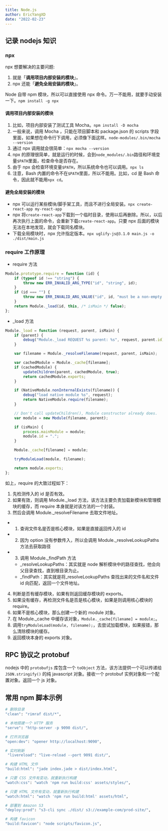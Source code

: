```yaml
---
title: Node.js
author: EricYangXD
date: "2022-02-23"
---
```


## 记录 nodejs 知识

### npx

npx 想要解决的主要问题:

1.  就是「**调用项目内部安装的模块**」。
2.  npx 还能「**避免全局安装的模块**」。

Node 自带 npm 模块，所以可以直接使用 npx 命令。万一不能用，就要手动安装一下。`npm install -g npx`

#### 调用项目内部安装的模块

1. 比如，项目内部安装了测试工具 Mocha。`npm install -D mocha`
2. 一般来说，调用 Mocha ，只能在项目脚本和 package.json 的 scripts 字段里面，如果想在命令行下调用，必须像下面这样。`node-modules/.bin/mocha --version`
3. 通过 npx 调用就会很简单：`npx mocha --version`
4. npx 的原理很简单，就是运行的时候，会到`node_modules/.bin`路径和环境变量`$PATH`里面，检查命令是否存在。
5. 由于 npx 会检查环境变量`$PATH`，所以系统命令也可以调用。`npx ls`
6. 注意，Bash 内置的命令不在`$PATH`里面，所以不能用。比如，cd 是 Bash 命令，因此就不能用`npx cd`。

#### 避免全局安装的模块

- npx 可以运行某些模块/脚手架工具，而且不进行全局安装。`npx create-react-app my-react-app`
- npx 将`create-react-app`下载到一个临时目录，使用以后再删除。所以，以后再次执行上面的命令，会重新下载`create-react-app`。只要 npx 后面的模块无法在本地发现，就会下载同名模块。
- 下载全局模块时，npx 允许指定版本。`npx uglify-js@3.1.0 main.js -o ./dist/main.js`

### require 工作原理

- require 方法

```js
Module.prototype.require = function (id) {
	if (typeof id !== "string") {
		throw new ERR_INVALID_ARG_TYPE("id", "string", id);
	}
	if (id === "") {
		throw new ERR_INVALID_ARG_VALUE("id", id, "must be a non-empty string");
	}
	return Module._load(id, this, /* isMain */ false);
};
```

- \_load 方法

```js
Module._load = function (request, parent, isMain) {
	if (parent) {
		debug("Module._load REQUEST %s parent: %s", request, parent.id);
	}

	var filename = Module._resolveFilename(request, parent, isMain);

	var cachedModule = Module._cache[filename];
	if (cachedModule) {
		updateChildren(parent, cachedModule, true);
		return cachedModule.exports;
	}

	if (NativeModule.nonInternalExists(filename)) {
		debug("load native module %s", request);
		return NativeModule.require(filename);
	}

	// Don't call updateChildren(), Module constructor already does.
	var module = new Module(filename, parent);

	if (isMain) {
		process.mainModule = module;
		module.id = ".";
	}

	Module._cache[filename] = module;

	tryModuleLoad(module, filename);

	return module.exports;
};
```

如上，require 的大致过程如下：

1. 先检测传入的 id 是否有效。
2. 如果有效，则调用 Module.\_load 方法，该方法主要负责加载新模块和管理模块的缓存，而 require 本身就是对该方法的一个封装。
3. 然后会调用 Module.\_resolveFilename 去取文件地址。

- 1. 查询文件名是否是核心模块，如果是直接返回传入的 id
- 2. 因为 option 没有参数传入，所以会调用 Module.\_resolveLookupPaths 方法去获取路径
- 3. 调用 Module.\_findPath 方法
  - \_resolveLookupPaths：其实就是 node 解析模块中的路径查找，他会向父目录查找，直到根目录为止。
  - \_findPath：其实就是将\_resolveLookupPaths 查找出来的文件名和文件 id 向匹配，返回一个文件地址。

4. 判断是否有缓存模块，如果有则返回缓存模块的 exports。
5. 如果没有缓存，再检测文件名是否是核心模块，如果是则调用核心模块的 require。
6. 如果不是核心模块，那么创建一个新的 module 对象。
7. 在 Module.\_cache 中缓存该对象，`Module._cache[filename] = module;`。
8. 调用`tryModuleLoad(module, filename);`，去尝试加载模块，如果报错，那么清除模块的缓存。
9. 返回模块本身的 exports 对象。

## RPC 协议之 protobuf

nodejs 中的 `protobufjs` 库包含一个 `toObject` 方法，该方法提供一个可以传递给 `JSON.stringify()` 的纯 javascript 对象。接收一个 protobuf 实例对象和一个配置对象。返回一个 js 对象。

## 常用 npm 脚本示例

```Bash
# 删除目录
"clean": "rimraf dist/*",

# 本地搭建一个 HTTP 服务
"serve": "http-server -p 9090 dist/",

# 打开浏览器
"open:dev": "opener http://localhost:9090",

# 实时刷新
 "livereload": "live-reload --port 9091 dist/",

# 构建 HTML 文件
"build:html": "jade index.jade > dist/index.html",

# 只要 CSS 文件有变动，就重新执行构建
"watch:css": "watch 'npm run build:css' assets/styles/",

# 只要 HTML 文件有变动，就重新执行构建
"watch:html": "watch 'npm run build:html' assets/html",

# 部署到 Amazon S3
"deploy:prod": "s3-cli sync ./dist/ s3://example-com/prod-site/",

# 构建 favicon
"build:favicon": "node scripts/favicon.js",
```
